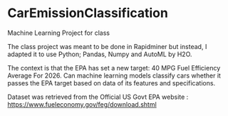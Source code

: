# CarEmissionClassification
Machine Learning Project for class

The class project was meant to be done in Rapidminer but instead, I adapted it to use Python; Pandas, Numpy and AutoML by H2O.

The context is that the EPA has set a new target: 40 MPG Fuel Efficiency Average For 2026. Can machine learning models classify cars whether it passes the EPA target based on data of its features and specifications.

Dataset was retrieved from the Official US Govt EPA website : https://www.fueleconomy.gov/feg/download.shtml
